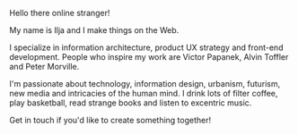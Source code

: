 Hello there online stranger!

My name is Ilja and I make things on the Web.

I specialize in information architecture, product UX strategy and front-end development. People who inspire my work are Victor Papanek, Alvin Toffler and Peter Morville.

I'm passionate about technology, information design, urbanism, futurism, new media and intricacies of the human mind. I drink lots of filter coffee, play basketball, read strange books and listen to excentric music.

Get in touch if you'd like to create something together!
